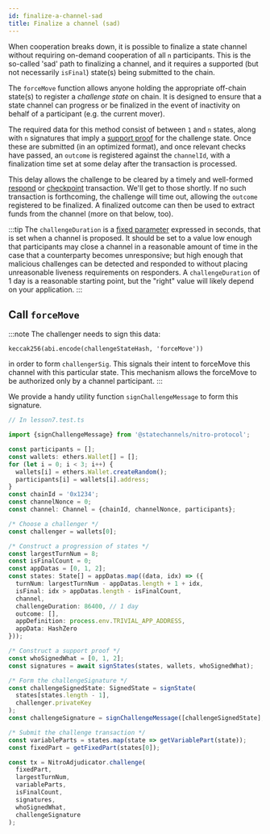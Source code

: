 ```yaml
---
id: finalize-a-channel-sad
title: Finalize a channel (sad)
---
```


When cooperation breaks down, it is possible to finalize a state channel without requiring on-demand cooperation of all `n` participants. This is the so-called 'sad' path to finalizing a channel, and it requires a supported (but not necessarily `isFinal`) state(s) being submitted to the chain.

The `forceMove` function allows anyone holding the appropriate off-chain state(s) to register a _challenge state_ on chain. It is designed to ensure that a state channel can progress or be finalized in the event of inactivity on behalf of a participant (e.g. the current mover).

The required data for this method consist of between `1` and `n` states, along with `n` signatures that imply a [support proof](./execute-state-transitions#support-a-state-in-several-different-ways) for the challenge state. Once these are submitted (in an optimized format), and once relevant checks have passed, an `outcome` is registered against the `channelId`, with a finalization time set at some delay after the transaction is processed.

This delay allows the challenge to be cleared by a timely and well-formed [respond](./clear-a-challenge#call-respond) or [checkpoint](./clear-a-challenge#call-checkpoint) transaction. We'll get to those shortly. If no such transaction is forthcoming, the challenge will time out, allowing the `outcome` registered to be finalized. A finalized outcome can then be used to extract funds from the channel (more on that below, too).

:::tip
The `challengeDuration` is a [fixed parameter](./execute-state-transitions#construct-a-state-with-the-correct-format) expressed in seconds, that is set when a channel is proposed. It should be set to a value low enough that participants may close a channel in a reasonable amount of time in the case that a counterparty becomes unresponsive; but high enough that malicious challenges can be detected and responded to without placing unreasonable liveness requirements on responders. A `challengeDuration` of 1 day is a reasonable starting point, but the "right" value will likely depend on your application.
:::

## Call `forceMove`

:::note
The challenger needs to sign this data:

```
keccak256(abi.encode(challengeStateHash, 'forceMove'))
```

in order to form `challengerSig`. This signals their intent to forceMove this channel with this particular state. This mechanism allows the forceMove to be authorized only by a channel participant.
:::

We provide a handy utility function `signChallengeMessage` to form this signature.

```typescript
// In lesson7.test.ts

import {signChallengeMessage} from '@statechannels/nitro-protocol';

const participants = [];
const wallets: ethers.Wallet[] = [];
for (let i = 0; i < 3; i++) {
  wallets[i] = ethers.Wallet.createRandom();
  participants[i] = wallets[i].address;
}
const chainId = '0x1234';
const channelNonce = 0;
const channel: Channel = {chainId, channelNonce, participants};

/* Choose a challenger */
const challenger = wallets[0];

/* Construct a progression of states */
const largestTurnNum = 8;
const isFinalCount = 0;
const appDatas = [0, 1, 2];
const states: State[] = appDatas.map((data, idx) => ({
  turnNum: largestTurnNum - appDatas.length + 1 + idx,
  isFinal: idx > appDatas.length - isFinalCount,
  channel,
  challengeDuration: 86400, // 1 day
  outcome: [],
  appDefinition: process.env.TRIVIAL_APP_ADDRESS,
  appData: HashZero
}));

/* Construct a support proof */
const whoSignedWhat = [0, 1, 2];
const signatures = await signStates(states, wallets, whoSignedWhat);

/* Form the challengeSignature */
const challengeSignedState: SignedState = signState(
  states[states.length - 1],
  challenger.privateKey
);
const challengeSignature = signChallengeMessage([challengeSignedState], challenger.privateKey);

/* Submit the challenge transaction */
const variableParts = states.map(state => getVariablePart(state));
const fixedPart = getFixedPart(states[0]);

const tx = NitroAdjudicator.challenge(
  fixedPart,
  largestTurnNum,
  variableParts,
  isFinalCount,
  signatures,
  whoSignedWhat,
  challengeSignature
);
```

